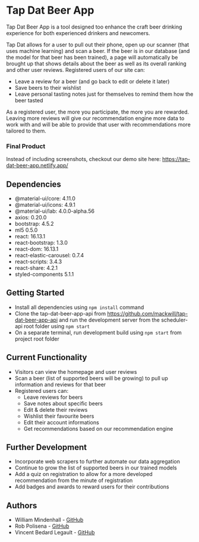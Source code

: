 # Tap Dat Beer App

Tap Dat Beer App is a tool designed too enhance the craft beer drinking experience for both experienced drinkers and newcomers.

Tap Dat allows for a user to pull out their phone, open up our scanner (that uses machine learning) and scan a beer. If the beer is in our database (and the model for that beer has been trained), a page will automatically be brought up that shows details about the beer as well as its overall ranking and other user reviews.
Registered users of our site can:

- Leave a review for a beer (and go back to edit or delete it later)
- Save beers to their wishlist
- Leave personal tasting notes just for themselves to remind them how the beer tasted

As a registered user, the more you participate, the more you are rewarded. Leaving more reviews will give our recommendation engine more data to work with and will be able to provide that user with recommendations more tailored to them.

### Final Product

Instead of including screenshots, checkout our demo site here:
https://tap-dat-beer-app.netlify.app/

## Dependencies

- @material-ui/core: 4.11.0
- @material-ui/icons: 4.9.1
- @material-ui/lab: 4.0.0-alpha.56
- axios: 0.20.0
- bootstrap: 4.5.2
- ml5 0.5.0
- react: 16.13.1
- react-bootstrap: 1.3.0
- react-dom: 16.13.1
- react-elastic-carousel: 0.7.4
- react-scripts: 3.4.3
- react-share: 4.2.1
- styled-components 5.1.1

## Getting Started

- Install all dependencies using `npm install` command
- Clone the tap-dat-beer-app-api from https://github.com/mackwill/tap-dat-beer-app-api and run the development server from the scheduler-api root folder using `npm start`
- On a separate terminal, run development build using `npm start` from project root folder

## Current Functionality

- Visitors can view the homepage and user reviews
- Scan a beer (list of supported beers will be growing) to pull up information and reviews for that beer
- Registered users can:
  - Leave reviews for beers
  - Save notes about specific beers
  - Edit & delete their reviews
  - Wishlist their favourite beers
  - Edit their account informations
  - Get recommendations based on our recommendation engine

## Further Development

- Incorporate web scrapers to further automate our data aggregation
- Continue to grow the list of supported beers in our trained models
- Add a quiz on registration to allow for a more developed recommendation from the minute of registration
- Add badges and awards to reward users for their contributions

## Authors

- William Mindenhall - [GitHub](https://github.com/mackwill)
- Rob Polisena - [GitHub](https://github.com/robpolisena)
- Vincent Bedard Legault - [GitHub](https://github.com/vbedardl)
